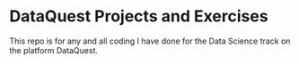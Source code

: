 # DataQuest Projects and Exercises 

This repo is for any and all coding I have done for the Data Science track on the platform DataQuest.

